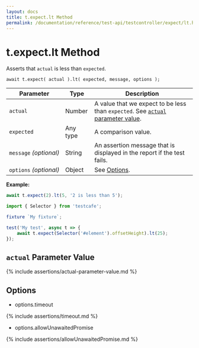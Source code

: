 ```yaml
---
layout: docs
title: t.expect.lt Method
permalink: /documentation/reference/test-api/testcontroller/expect/lt.html
---
```

# t.expect.lt Method

Asserts that `actual` is less than `expected`.

```text
await t.expect( actual ).lt( expected, message, options );
```

Parameter              | Type                                              | Description
---------------------- | ------------------------------------------------- | ------------------------------------------------------------------------------------------------------------------
`actual`             | Number | A value that we expect to be less than `expected`. See [`actual` parameter value](#actual-parameter-value).
`expected`             | Any type | A comparison value.
`message`&#160;*(optional)* | String   | An assertion message that is displayed in the report if the test fails.
`options`&#160;*(optional)* | Object   | See [Options](#options).

**Example:**

```js
await t.expect(2).lt(5, '2 is less than 5');
```

```js
import { Selector } from 'testcafe';

fixture `My fixture`;

test('My test', async t => {
    await t.expect(Selector('#element').offsetHeight).lt(25);
});
```

## `actual` Parameter Value

{% include assertions/actual-parameter-value.md %}

## Options

* options.timeout

{% include assertions/timeout.md %}

* options.allowUnawaitedPromise

{% include assertions/allowUnawaitedPromise.md %}

